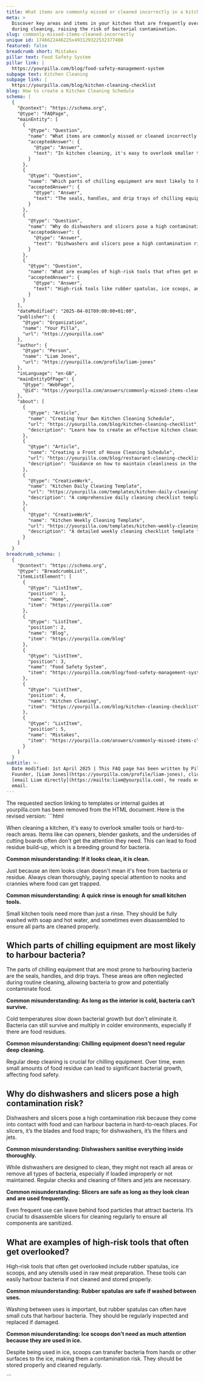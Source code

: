 ```yaml
---
title: What items are commonly missed or cleaned incorrectly in a kitchen?
meta: >
  Discover key areas and items in your kitchen that are frequently overlooked
  during cleaning, raising the risk of bacterial contamination.
slug: commonly-missed-items-cleaned-incorrectly
unique id: 1746622446225x493129322532377400
featured: false
breadcrumb short: Mistakes
pillar text: Food Safety System
pillar link: |
  https://yourpilla.com/blog/food-safety-management-system
subpage text: Kitchen Cleaning
subpage link: |
  https://yourpilla.com/blog/kitchen-cleaning-checklist
blog: How to create a Kitchen Cleaning Schedule
schema: |
  {
    "@context": "https://schema.org",
    "@type": "FAQPage",
    "mainEntity": [
      {
        "@type": "Question",
        "name": "What items are commonly missed or cleaned incorrectly in a kitchen?",
        "acceptedAnswer": {
          "@type": "Answer",
          "text": "In kitchen cleaning, it's easy to overlook smaller tools and hard-to-reach areas such as can openers, blender gaskets, and the undersides of cutting boards. These areas can accumulate food residue and breed bacteria. Always clean thoroughly, particularly in the nooks and crannies where food can get trapped."
        }
      },
      {
        "@type": "Question",
        "name": "Which parts of chilling equipment are most likely to harbour bacteria?",
        "acceptedAnswer": {
          "@type": "Answer",
          "text": "The seals, handles, and drip trays of chilling equipment are most prone to harbouring bacteria, often neglected during routine cleanings. Regular deep cleaning is crucial, as cold temperatures do not eliminate bacteria but simply slow their growth."
        }
      },
      {
        "@type": "Question",
        "name": "Why do dishwashers and slicers pose a high contamination risk?",
        "acceptedAnswer": {
          "@type": "Answer",
          "text": "Dishwashers and slicers pose a high contamination risk due to their contact with food and the presence of hard-to-reach areas where bacteria can accumulate, such as blades and food traps in slicers and filters and jets in dishwashers. Regular maintenance and thorough cleaning of these areas are necessary."
        }
      },
      {
        "@type": "Question",
        "name": "What are examples of high-risk tools that often get overlooked?",
        "acceptedAnswer": {
          "@type": "Answer",
          "text": "High-risk tools like rubber spatulas, ice scoops, and utensils used in raw meat preparation often get overlooked. These tools must be cleaned and stored properly, regularly inspected, and replaced if damaged to reduce contamination risks."
        }
      }
    ],
    "dateModified": "2025-04-01T09:00:00+01:00",
    "publisher": {
      "@type": "Organization",
      "name": "Your Pilla",
      "url": "https://yourpilla.com"
    },
    "author": {
      "@type": "Person",
      "name": "Liam Jones",
      "url": "https://yourpilla.com/profile/liam-jones"
    },
    "inLanguage": "en-GB",
    "mainEntityOfPage": {
      "@type": "WebPage",
      "@id": "https://yourpilla.com/answers/commonly-missed-items-cleaned-incorrectly"
    },
    "about": [
      {
        "@type": "Article",
        "name": "Creating Your Own Kitchen Cleaning Schedule",
        "url": "https://yourpilla.com/blog/kitchen-cleaning-checklist",
        "description": "Learn how to create an effective kitchen cleaning schedule tailored to your needs."
      },
      {
        "@type": "Article",
        "name": "Creating a Front of House Cleaning Schedule",
        "url": "https://yourpilla.com/blog/restaurant-cleaning-checklists",
        "description": "Guidance on how to maintain cleanliness in the front of house areas in a restaurant."
      },
      {
        "@type": "CreativeWork",
        "name": "Kitchen Daily Cleaning Template",
        "url": "https://yourpilla.com/templates/kitchen-daily-cleaning",
        "description": "A comprehensive daily cleaning checklist template for kitchens."
      },
      {
        "@type": "CreativeWork",
        "name": "Kitchen Weekly Cleaning Template",
        "url": "https://yourpilla.com/templates/kitchen-weekly-cleaning",
        "description": "A detailed weekly cleaning checklist template for kitchen maintenance."
      }
    ]
  }
breadcrumb_schema: |
  {
    "@context": "https://schema.org",
    "@type": "BreadcrumbList",
    "itemListElement": [
      {
        "@type": "ListItem",
        "position": 1,
        "name": "Home",
        "item": "https://yourpilla.com"
      },
      {
        "@type": "ListItem",
        "position": 2,
        "name": "Blog",
        "item": "https://yourpilla.com/blog"
      },
      {
        "@type": "ListItem",
        "position": 3,
        "name": "Food Safety System",
        "item": "https://yourpilla.com/blog/food-safety-management-system"
      },
      {
        "@type": "ListItem",
        "position": 4,
        "name": "Kitchen Cleaning",
        "item": "https://yourpilla.com/blog/kitchen-cleaning-checklist"
      },
      {
        "@type": "ListItem",
        "position": 5,
        "name": "Mistakes",
        "item": "https://yourpilla.com/answers/commonly-missed-items-cleaned-incorrectly"
      }
    ]
  }
subtitle: >-
  Date modified: 1st April 2025 | This FAQ page has been written by Pilla
  Founder, [Liam Jones](https://yourpilla.com/profile/liam-jones), click to
  [email Liam directly](https://mailto:liam@yourpilla.com), he reads every
  email.
---
```

The requested section linking to templates or internal guides at yourpilla.com has been removed from the HTML document. Here is the revised version: \`\`\`html




When cleaning a kitchen, it's easy to overlook smaller tools or hard-to-reach areas. Items like can openers, blender gaskets, and the undersides of cutting boards often don't get the attention they need. This can lead to food residue build-up, which is a breeding ground for bacteria.

**Common misunderstanding: If it looks clean, it is clean.**

Just because an item looks clean doesn't mean it's free from bacteria or residue. Always clean thoroughly, paying special attention to nooks and crannies where food can get trapped.

**Common misunderstanding: A quick rinse is enough for small kitchen tools.**

Small kitchen tools need more than just a rinse. They should be fully washed with soap and hot water, and sometimes even disassembled to ensure all parts are cleaned properly.

## Which parts of chilling equipment are most likely to harbour bacteria?

The parts of chilling equipment that are most prone to harbouring bacteria are the seals, handles, and drip trays. These areas are often neglected during routine cleaning, allowing bacteria to grow and potentially contaminate food.

**Common misunderstanding: As long as the interior is cold, bacteria can’t survive.**

Cold temperatures slow down bacterial growth but don't eliminate it. Bacteria can still survive and multiply in colder environments, especially if there are food residues.

**Common misunderstanding: Chilling equipment doesn’t need regular deep cleaning.**

Regular deep cleaning is crucial for chilling equipment. Over time, even small amounts of food residue can lead to significant bacterial growth, affecting food safety.

## Why do dishwashers and slicers pose a high contamination risk?

Dishwashers and slicers pose a high contamination risk because they come into contact with food and can harbour bacteria in hard-to-reach places. For slicers, it’s the blades and food traps; for dishwashers, it’s the filters and jets.

**Common misunderstanding: Dishwashers sanitise everything inside thoroughly.**

While dishwashers are designed to clean, they might not reach all areas or remove all types of bacteria, especially if loaded improperly or not maintained. Regular checks and cleaning of filters and jets are necessary.

**Common misunderstanding: Slicers are safe as long as they look clean and are used frequently.**

Even frequent use can leave behind food particles that attract bacteria. It’s crucial to disassemble slicers for cleaning regularly to ensure all components are sanitized.

## What are examples of high-risk tools that often get overlooked?

High-risk tools that often get overlooked include rubber spatulas, ice scoops, and any utensils used in raw meat preparation. These tools can easily harbour bacteria if not cleaned and stored properly.

**Common misunderstanding: Rubber spatulas are safe if washed between uses.**

Washing between uses is important, but rubber spatulas can often have small cuts that harbour bacteria. They should be regularly inspected and replaced if damaged.

**Common misunderstanding: Ice scoops don’t need as much attention because they are used in ice.**

Despite being used in ice, scoops can transfer bacteria from hands or other surfaces to the ice, making them a contamination risk. They should be stored properly and cleaned regularly.

\`\`\`
